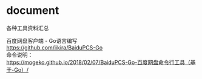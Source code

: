 # document
各种工具资料汇总

百度网盘客户端 - Go语言编写<br>
https://github.com/iikira/BaiduPCS-Go<br>
命令说明：<br>
https://mogeko.github.io/2018/02/07/BaiduPCS-Go-百度网盘命令行工具（基于-Go）/
